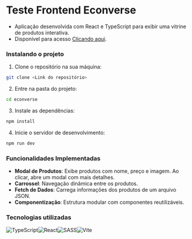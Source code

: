 # Teste Frontend Econverse
- Aplicação desenvolvida com React e TypeScript para exibir uma vitrine de produtos interativa. 
- Disponível para acesso [Clicando aqui](https://teste-front-end-ijkv.vercel.app/).

### Instalando o projeto
1.  Clone o repositório na sua máquina:
```bash 
git clone <Link do repositório>
```
2. Entre na pasta do projeto:
```bash 
cd econverse
```
3. Instale as dependências:
```bash 
npm install
```
4. Inicie o servidor de desenvolvimento:
```bash 
npm run dev
```

### Funcionalidades Implementadas
- **Modal de Produtos**: Exibe produtos com nome, preço e imagem. Ao clicar, abre um modal com mais detalhes.  
- **Carrossel**: Navegação dinâmica entre os produtos.  
- **Fetch de Dados**: Carrega informações dos produtos de um arquivo JSON.  
- **Componentização**: Estrutura modular com componentes reutilizáveis.

### Tecnologias utilizadas
![TypeScript](https://img.shields.io/badge/typescript-%23007ACC.svg?style=for-the-badge&logo=typescript&logoColor=white)![React](https://img.shields.io/badge/react-%2320232a.svg?style=for-the-badge&logo=react&logoColor=%2361DAFB)![SASS](https://img.shields.io/badge/SASS-hotpink.svg?style=for-the-badge&logo=SASS&logoColor=white)![Vite](https://img.shields.io/badge/vite-%23646CFF.svg?style=for-the-badge&logo=vite&logoColor=white)
